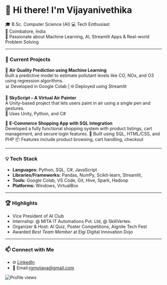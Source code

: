 # 👋 Hi there! I'm Vijayanivethika

🎓 B.Sc. Computer Science (AI)  💻 Tech Enthusiast  
📍 Coimbatore, India  
🧠 Passionate about Machine Learning, AI, Streamlit Apps & Real-world Problem Solving

---

### 🚀 Current Projects

🔹 **Air Quality Prediction using Machine Learning**  
Built a predictive model to estimate pollutant levels like CO, NOx, and O3 using regression algorithms.  
📊 Developed in Google Colab | 🌐 Deployed using Streamlit 

🔹 **SkyScript – A Virtual Air Painter**  
A Unity-based project that lets users paint in air using a single pen and gestures.  
🎨 Uses Unity, Python, and C#

🔹 **E-Commerce Shopping App with SQL integration**  
Developed a fully functional shopping system with product listings, cart management, and secure login features.
🛒 Built using SQL, HTML/CSS, and PHP
📦 Features include product browsing, cart handling, checkout

---

### 💡 Tech Stack

- **Languages:** Python, SQL, C#, JavaScript  
- **Libraries/Frameworks:** Pandas, NumPy, Scikit-learn, Streamlit,   
- **Tools:** Google Colab, VS Code, Git, Hive, Spark, Hadoop  
- **Platforms:**  Windows, VirtualBox
---

### 🏆 Highlights

- Vice President of AI Club  
- Internship: @ MITA IT Automations Pvt. Ltd, @ SkillVertex.  
- Organizer & Host: AI Quiz, Poster Competitions, Aignite Tech Fest  
- Awarded *Best Team Member* at Elgi Digital Innovation Dojo

---

### 📫 Connect with Me

- 🌐 [LinkedIn](https://www.linkedin.com/in/vijayanivethikargm/)  
- 📧 Email:rgmvijaya@gmail.com 

![Profile views](https://komarev.com/ghpvc/?username=your-username&color=green)
